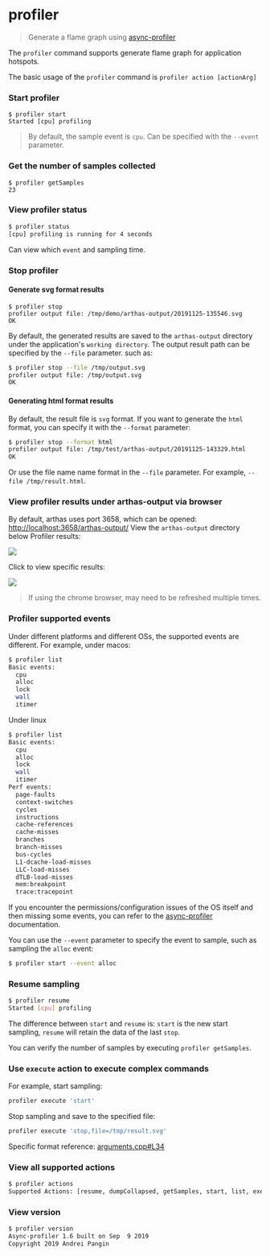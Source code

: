profiler
===

> Generate a flame graph using [async-profiler](https://github.com/jvm-profiling-tools/async-profiler)

The `profiler` command supports generate flame graph for application hotspots.

The basic usage of the `profiler` command is `profiler action [actionArg]`

### Start profiler

```
$ profiler start
Started [cpu] profiling
```

> By default, the sample event is `cpu`. Can be specified with the `--event` parameter.


### Get the number of samples collected

```
$ profiler getSamples
23
```

### View profiler status

```bash
$ profiler status
[cpu] profiling is running for 4 seconds
```

Can view which `event` and sampling time.

### Stop profiler

#### Generate svg format results

```
$ profiler stop
profiler output file: /tmp/demo/arthas-output/20191125-135546.svg
OK
```

By default, the generated results are saved to the `arthas-output` directory under the application's `working directory`. The output result path can be specified by the `--file` parameter. such as:

```bash
$ profiler stop --file /tmp/output.svg
profiler output file: /tmp/output.svg
OK
```

#### Generating html format results

By default, the result file is `svg` format. If you want to generate the `html` format, you can specify it with the `--format` parameter:

```bash
$ profiler stop --format html
profiler output file: /tmp/test/arthas-output/20191125-143329.html
OK
```

Or use the file name name format in the `--file` parameter. For example, `--file /tmp/result.html`.

### View profiler results under arthas-output via browser

By default, arthas uses port 3658, which can be opened: [http://localhost:3658/arthas-output/](http://localhost:3658/arthas-output/) View the `arthas-output` directory below Profiler results:

![](_static/arthas-output.jpg)

Click to view specific results:

![](_static/arthas-output-svg.jpg)

> If using the chrome browser, may need to be refreshed multiple times.

### Profiler supported events

Under different platforms and different OSs, the supported events are different. For example, under macos:

```bash
$ profiler list
Basic events:
  cpu
  alloc
  lock
  wall
  itimer
```

Under linux

```bash
$ profiler list
Basic events:
  cpu
  alloc
  lock
  wall
  itimer
Perf events:
  page-faults
  context-switches
  cycles
  instructions
  cache-references
  cache-misses
  branches
  branch-misses
  bus-cycles
  L1-dcache-load-misses
  LLC-load-misses
  dTLB-load-misses
  mem:breakpoint
  trace:tracepoint
```

If you encounter the permissions/configuration issues of the OS itself and then missing some events, you can refer to the [async-profiler](https://github.com/jvm-profiling-tools/async-profiler) documentation.

You can use the `--event` parameter to specify the event to sample, such as sampling the `alloc` event:

```bash
$ profiler start --event alloc
```


### Resume sampling

```bash
$ profiler resume
Started [cpu] profiling
```

The difference between `start` and `resume` is: `start` is the new start sampling, `resume` will retain the data of the last `stop`.

You can verify the number of samples by executing `profiler getSamples`.


### Use `execute` action to execute complex commands

For example, start sampling:  

```bash
profiler execute 'start'
```

Stop sampling and save to the specified file:

```bash
profiler execute 'stop,file=/tmp/result.svg'
```

Specific format reference: [arguments.cpp#L34](https://github.com/jvm-profiling-tools/async-profiler/blob/v1.6/src/arguments.cpp#L34)

### View all supported actions

```bash
$ profiler actions
Supported Actions: [resume, dumpCollapsed, getSamples, start, list, execute, version, stop, load, dumpFlat, actions, dumpTraces, status]
```


### View version

```bash
$ profiler version
Async-profiler 1.6 built on Sep  9 2019
Copyright 2019 Andrei Pangin
```
